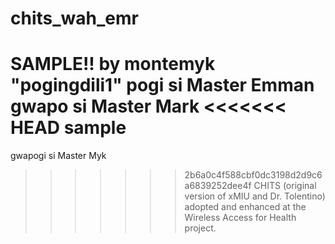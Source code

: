 chits_wah_emr
=============
SAMPLE!! by montemyk "pogingdili1"
pogi si Master Emman
gwapo si Master Mark
<<<<<<< HEAD
sample
=======
gwapogi si Master Myk
>>>>>>> 2b6a0c4f588cbf0dc3198d2d9c6a6839252dee4f
CHITS (original version of xMIU and Dr. Tolentino) adopted and enhanced at the Wireless Access for Health project.
